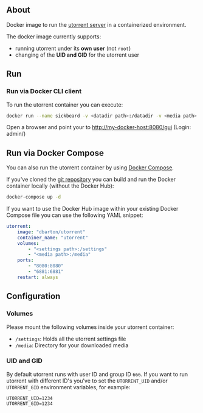 ## About

Docker image to run the [utorrent server](http://www.utorrent.com/) in a containerized environment.

The docker image currently supports:

* running utorrent under its __own user__ (not `root`)
* changing of the __UID and GID__ for the utorrent user

## Run

### Run via Docker CLI client

To run the utorrent container you can execute:

```bash
docker run --name sickbeard -v <datadir path>:/datadir -v <media path>:/media -p 8080:8080 dbarton/utorrent
```

Open a browser and point your to [http://my-docker-host:8080/gui](http://my-docker-host:8080/gui) (Login: admin/<blank>)

## Run via Docker Compose

You can also run the utorrent container by using [Docker Compose](https://www.docker.com/docker-compose).

If you've cloned the [git repository](https://github.com/domibarton/docker-utorrent) you can build and run the Docker container locally (without the Docker Hub):

```bash
docker-compose up -d
```

If you want to use the Docker Hub image within your existing Docker Compose file you can use the following YAML snippet:

```yaml
utorrent:
    image: "dbarton/utorrent"
    container_name: "utorrent"
    volumes:
        - "<settings path>:/settings"
        - "<media path>:/media"
    ports:
        - "8080:8080"
        - "6881:6881"
    restart: always
```

## Configuration

### Volumes

Please mount the following volumes inside your utorrent container:

* `/settings`: Holds all the utorrent settings file
* `/media`: Directory for your downloaded media

### UID and GID

By default utorrent runs with user ID and group ID `666`.
If you want to run utorrent with different ID's you've to set the `UTORRENT_UID` and/or `UTORRENT_GID` environment variables, for example:

```
UTORRENT_UID=1234
UTORRENT_GID=1234
```